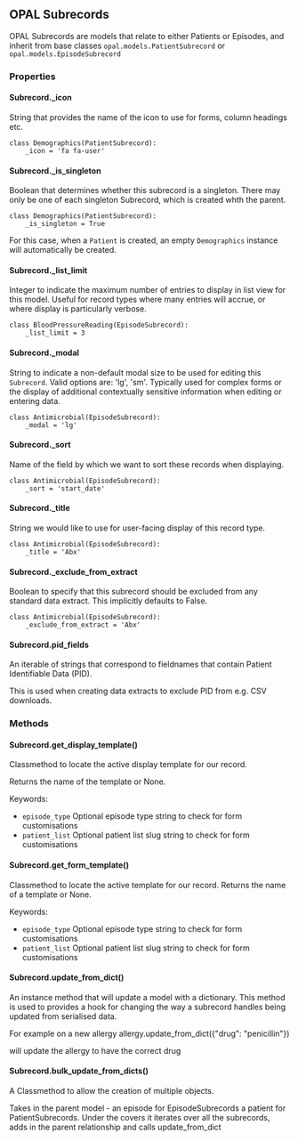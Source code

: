 ## OPAL Subrecords

OPAL Subrecords are models that relate to either Patients or Episodes, and inherit from
base classes `opal.models.PatientSubrecord` or `opal.models.EpisodeSubrecord`

### Properties

#### Subrecord._icon

String that provides the name of the icon to use for forms, column headings etc.

    class Demographics(PatientSubrecord):
        _icon = 'fa fa-user'

#### Subrecord._is_singleton

Boolean that determines whether this subrecord is a singleton.
There may only be one of each singleton Subrecord, which is created whth the parent.

    class Demographics(PatientSubrecord):
        _is_singleton = True

For this case, when a `Patient` is created, an empty `Demographics` instance will
automatically be created.

#### Subrecord._list_limit

Integer to indicate the maximum number of entries to display in list view for this
model. Useful for record types where many entries will accrue, or where display is
particularly verbose.

    class BloodPressureReading(EpisodeSubrecord):
        _list_limit = 3

#### Subrecord._modal

String to indicate a non-default modal size to be used for editing this `Subrecord`.
Valid options are: 'lg', 'sm'. Typically used for complex forms or the display of
additional contextually sensitive information when editing or entering data.

    class Antimicrobial(EpisodeSubrecord):
        _modal = 'lg'

#### Subrecord._sort

Name of the field by which we want to sort these records when displaying.

    class Antimicrobial(EpisodeSubrecord):
        _sort = 'start_date'

#### Subrecord._title

String we would like to use for user-facing display of this record type.

    class Antimicrobial(EpisodeSubrecord):
        _title = 'Abx'

#### Subrecord._exclude_from_extract

Boolean to specify that this subrecord should be excluded from any standard data extract.
This implicitly defaults to False.

    class Antimicrobial(EpisodeSubrecord):
        _exclude_from_extract = 'Abx'

#### Subrecord.pid_fields

An iterable of strings that correspond to fieldnames that contain Patient Identifiable Data (PID).

This is used when creating data extracts to exclude PID from e.g. CSV downloads.

### Methods

#### Subrecord.get_display_template()

Classmethod to locate the active display template for our record.

Returns the name of the template or None.

Keywords:

* `episode_type` Optional episode type string to check for form customisations
* `patient_list` Optional patient list slug string to check for form customisations


#### Subrecord.get_form_template()

Classmethod to locate the active template for our record. Returns the name of a template or None.

Keywords:

* `episode_type` Optional episode type string to check for form customisations
* `patient_list` Optional patient list slug string to check for form customisations

#### Subrecord.update_from_dict()
An instance method that will update a model with a dictionary. This method is used
to provides a hook for changing the way a subrecord handles being updated from serialised
data.

For example on a new allergy
    allergy.update_from_dict({"drug": "penicillin"})

will update the allergy to have the correct drug


#### Subrecord.bulk_update_from_dicts()

A Classmethod to allow the creation of multiple objects.

Takes in the parent model - an episode
for EpisodeSubrecords a patient for PatientSubrecords. Under the covers it iterates
over all the subrecords, adds in the parent relationship and calls update_from_dict
